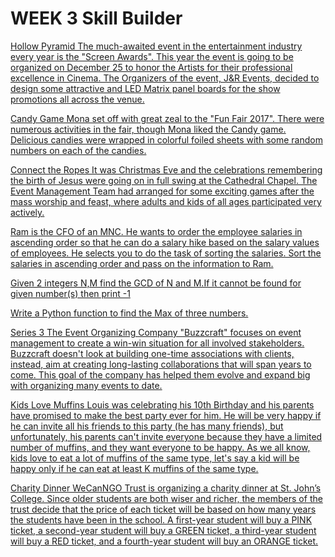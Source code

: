 # WEEK 3 Skill Builder
[Hollow Pyramid The much-awaited event in the entertainment industry every year is the "Screen Awards". This year the event is going to be organized on December 25 to honor the Artists for their professional excellence in Cinema. The Organizers of the event, J&R Events, decided to design some attractive and LED Matrix panel boards for the show promotions all across the venue.](https://github.com/atharva-narkhede/Python/blob/main/Week%203/Skill%20Builder/Hollow_Pyramid.py)

[Candy Game Mona set off with great zeal to the "Fun Fair 2017". There were numerous activities in the fair, though Mona liked the Candy game. Delicious candies were wrapped in colorful foiled sheets with some random numbers on each of the candies.](https://github.com/atharva-narkhede/Python/blob/main/Week%203/Skill%20Builder/candy%20game.py)

[Connect the Ropes It was Christmas Eve and the celebrations remembering the birth of Jesus were going on in full swing at the Cathedral Chapel. The Event Management Team had arranged for some exciting games after the mass worship and feast, where adults and kids of all ages participated very actively.]()

[Ram is the CFO of an MNC. He wants to order the employee salaries in ascending order so that he can do a salary hike based on the salary values of employees. He selects you to do the task of sorting the salaries. Sort the salaries in ascending order and pass on the information to Ram.](https://github.com/atharva-narkhede/Python/blob/main/Week%203/Skill%20Builder/ram_cfo.py)

[Given 2 integers N,M find the GCD of N and M.If it cannot be found for given number(s) then print -1](https://github.com/atharva-narkhede/Python/blob/main/Week%203/Skill%20Builder/GCD.py)

[Write a Python function to find the Max of three numbers.](https://github.com/atharva-narkhede/Python/blob/main/Week%203/Skill%20Builder/max_of_3_numbers.py)

[Series 3 The Event Organizing Company "Buzzcraft" focuses on event management to create a win-win situation for all involved stakeholders. Buzzcraft doesn't look at building one-time associations with clients, instead, aim at creating long-lasting collaborations that will span years to come. This goal of the company has helped them evolve and expand big with organizing many events to date.](https://github.com/atharva-narkhede/Python/blob/main/Week%203/Skill%20Builder/Series_3.py)

[Kids Love Muffins Louis was celebrating his 10th Birthday and his parents have promised to make the best party ever for him. He will be very happy if he can invite all his friends to this party (he has many friends), but unfortunately, his parents can't invite everyone because they have a limited number of muffins, and they want everyone to be happy. As we all know, kids love to eat a lot of muffins of the same type, let's say a kid will be happy only if he can eat at least K muffins of the same type.]()

[Charity Dinner WeCanNGO Trust is organizing a charity dinner at St. John’s College. Since older students are both wiser and richer, the members of the trust decide that the price of each ticket will be based on how many years the students have been in the school. A first-year student will buy a PINK ticket, a second-year student will buy a GREEN ticket, a third-year student will buy a RED ticket, and a fourth-year student will buy an ORANGE ticket.](https://github.com/atharva-narkhede/Python/blob/main/Week%203/Skill%20Builder/charity_dinner.py)
